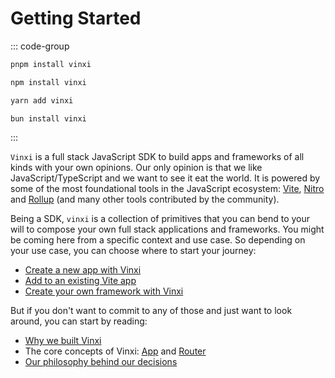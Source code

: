 # Getting Started

::: code-group

```bash [pnpm]
pnpm install vinxi
```

```bash [npm]
npm install vinxi
```

```bash [yarn]
yarn add vinxi
```

```bash [bun]
bun install vinxi
```

:::

`Vinxi` is a full stack JavaScript SDK to build apps and frameworks of all kinds with your own opinions. Our only opinion is that we like JavaScript/TypeScript and we want to see it eat the world. It is powered by some of the most foundational tools in the JavaScript ecosystem: [Vite](https://vitejs.dev), [Nitro](https://nitro.unjs.io) and [Rollup](https://rollupjs.org) (and many other tools contributed by the community).

Being a SDK, `vinxi` is a collection of primitives that you can bend to your will to compose your own full stack applications and frameworks. You might be coming here from a specific context and use case. So depending on your use case, you can choose where to start your journey:

- [Create a new app with Vinxi](./create-your-first-app.md)
- [Add to an existing Vite app](./add-to-existing-vite-app.md)
- [Create your own framework with Vinxi](./build-your-own-framework.md)

But if you don't want to commit to any of those and just want to look around, you can start by reading:

- [Why we built Vinxi](./why-vinxi.md)
- The core concepts of Vinxi: [App](/api/app) and [Router](/api/router)
- [Our philosophy behind our decisions](./philosophy.md)
